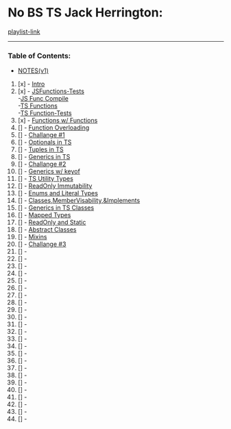 # No BS TS Jack Herrington:
[playlist-link](https://www.youtube.com/playlist?list=PLNqp92_EXZBJYFrpEzdO2EapvU0GOJ09n)        
***      
### Table of Contents:
* [NOTES(v1)](./notes/intro.md)       
1. [x] - [Intro](ts-basics/basics.ts)     
2. [x] - [JSFunctions-Tests](./ts-basics/jsfunctest.js)     
        -[JS Func Compile](./ts-basics/functions.js)        
        -[TS Functions](./ts-basics/functions.ts)        
        -[TS Function-Tests](./ts-basics/functionsTest.ts)        
3. [x] - [Functions w/ Functions](./ts-basics/funcs-and-funcs.ts)     
4. [] - [Function Overloading]()     
5. [] - [Challange #1]()     
6. [] - [Optionals in TS]()     
7. [] - [Tuples in TS]()     
8. [] - [Generics in TS]()     
9. [] - [Challange #2]()     
10. [] - [Generics w/ keyof]()     
11. [] - [TS Utility Types]()     
12. [] - [ReadOnly Immutability]()     
13. [] - [Enums and Literal Types]()     
14. [] - [Classes,MemberVisability,&Implements]()     
15. [] - [Generics in TS Classes]()     
16. [] - [Mapped Types]()     
17. [] - [ReadOnly and Static]()     
18. [] - [Abstract Classes]()     
19. [] - [Mixins]()     
20. [] - [Challange #3]()     
21. [] - []()     
22. [] - []()     
23. [] - []()     
24. [] - []()     
25. [] - []()     
26. [] - []()     
27. [] - []()     
28. [] - []()     
29. [] - []()     
30. [] - []()     
31. [] - []()     
32. [] - []()     
33. [] - []()     
34. [] - []()     
35. [] - []()     
36. [] - []()     
37. [] - []()     
38. [] - []()     
39. [] - []()     
40. [] - []()     
41. [] - []()     
42. [] - []()     
43. [] - []()     
44. [] - []()     
